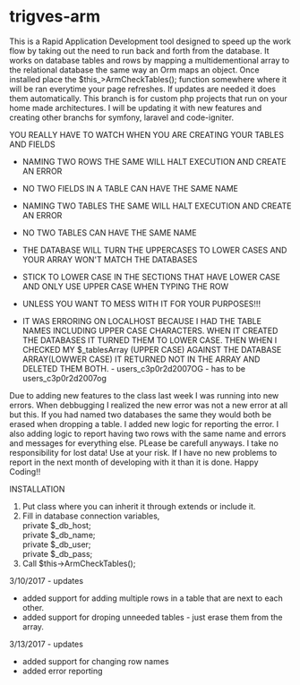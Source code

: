 # trigves-arm
This is a Rapid Application Development tool designed to speed up the work flow by taking out the need to run back and forth from the database. It works on database tables and rows by mapping a multidementional array to the relational database the same way an Orm maps an object. Once installed place the $this_>ArmCheckTables(); function somewhere where it will be ran everytime your page refreshes. If updates are needed it does them automatically. This branch is for custom php projects that run on your home made architectures. I will be updating it with new features and creating other branchs for symfony, laravel and code-igniter.

YOU REALLY HAVE TO WATCH WHEN YOU ARE CREATING YOUR TABLES AND FIELDS  
 * NAMING TWO ROWS THE SAME WILL HALT EXECUTION AND CREATE AN ERROR  
 * NO TWO FIELDS IN A TABLE CAN HAVE THE SAME NAME  
 * NAMING TWO TABLES THE SAME WILL HALT EXECUTION AND CREATE AN ERROR  
 * NO TWO TABLES CAN HAVE THE SAME NAME 
 * THE DATABASE WILL TURN THE UPPERCASES TO LOWER CASES AND YOUR ARRAY WON'T MATCH THE DATABASES
 * STICK TO LOWER CASE IN THE SECTIONS THAT HAVE LOWER CASE AND ONLY USE UPPER CASE WHEN TYPING THE ROW
 * UNLESS YOU WANT TO MESS WITH IT FOR YOUR PURPOSES!!!

 * IT WAS ERRORING ON LOCALHOST BECAUSE I HAD THE TABLE NAMES INCLUDING UPPER CASE CHARACTERS. WHEN IT CREATED THE DATABASES IT TURNED THEM TO LOWER CASE. THEN WHEN I CHECKED MY $_tablesArray (UPPER CASE) AGAINST THE DATABASE ARRAY(LOWWER CASE) IT RETURNED NOT IN THE ARRAY AND DELETED THEM BOTH. - users_c3p0r2d2007OG - has to be users_c3p0r2d2007og

Due to adding new features to the class last week I was running into new errors. When debbugging I realized the new error was not a new error at all but this. If you had named two databases the same they would both be erased when dropping a table. I added new logic for reporting the error. I also adding logic to report having two rows with the same name and errors and messages for everything else. PLease be carefull anyways. I take no responsibility for lost data! Use at your risk. If I have no new problems to report in the next month of developing with it than it is done. Happy Coding!!  

INSTALLATION  
1) Put class where you can inherit it through extends or include it.  
2) Fill in database connection variables,  
	private $_db_host;  
	private $_db_name;  
	private $_db_user;  
	private $_db_pass;  
3) Call $this->ArmCheckTables();


3/10/2017 - updates  
* added support for adding multiple rows in a table that are next to each other.  
* added support for droping unneeded tables - just erase them from the array.  

3/13/2017 - updates  
* added support for changing row names  
* added error reporting
